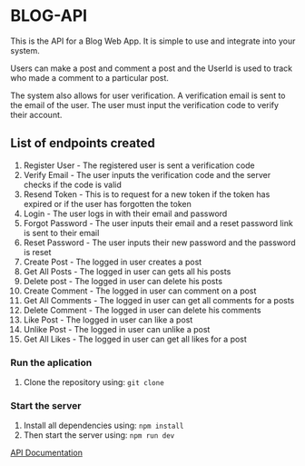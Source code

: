 # BLOG-API

This is the API for a Blog Web App. It is simple to use and integrate into your system.

Users can make a post and comment a post and the UserId is used to track who made a comment to a particular post.

The system also allows for user verification. A verification email is sent to the email of the user. The user must input the verification code to verify their account.

## List of endpoints created

1. Register User - The registered user is sent a verification code
2. Verify Email - The user inputs the verification code and the server checks if the code is valid
3. Resend Token - This is to request for a new token if the token has expired or if the user has forgotten the token
4. Login - The user logs in with their email and password
5. Forgot Password - The user inputs their email and a reset password link is sent to their email
6. Reset Password - The user inputs their new password and the password is reset
7. Create Post - The logged in user creates a post
8. Get All Posts - The logged in user can gets all his posts
9. Delete post - The logged in user can delete his posts
10. Create Comment - The logged in user can comment on a post
11. Get All Comments - The logged in user can get all comments for a posts
12. Delete Comment - The logged in user can delete his comments
13. Like Post - The logged in user can like a post
14. Unlike Post - The logged in user can unlike a post
15. Get All Likes - The logged in user can get all likes for a post

### Run the aplication

1. Clone the repository using: `git clone`

### Start the server

1. Install all dependencies using:
   `npm install`
   <br/>
2. Then start the server using: `npm run dev`

<a href = "https://documenter.getpostman.com/view/16987750/VUxRQmph">API Documentation</a>
